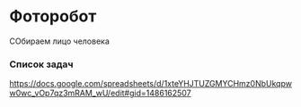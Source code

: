 # Фоторобот

СОбираем лицо человека

### Список задач
https://docs.google.com/spreadsheets/d/1xteYHJTUZGMYCHmz0NbUkqpww0wc_vOp7qz3mRAM_wU/edit#gid=1486162507
